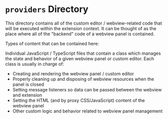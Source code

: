 # `providers` Directory

This directory contains all of the custom editor / webview-related code that will be executed within the extension context. It can be thought of as the place where all of the "backend" code of a webview panel is contained.

Types of content that can be contained here:

Individual JavaScript / TypeScript files that contain a class which manages the state and behavior of a given webview panel or custom editor. Each class is usually in charge of:

- Creating and rendering the webview panel / custom editor
- Properly cleaning up and disposing of webview resources when the panel is closed
- Setting message listeners so data can be passed between the webview and extension
- Setting the HTML (and by proxy CSS/JavaScript) content of the webview panel
- Other custom logic and behavior related to webview panel management

